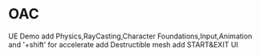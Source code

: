 # OAC
UE Demo
add Physics,RayCasting,Character Foundations,Input,Animation and '+shift' for accelerate
add Destructible mesh
add START&EXIT UI
